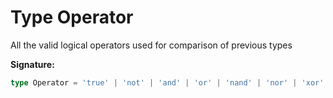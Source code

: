 
# Type Operator

All the valid logical operators used for comparison of previous types

<b>Signature:</b>

```typescript
type Operator = 'true' | 'not' | 'and' | 'or' | 'nand' | 'nor' | 'xor' | 'xnor' | 'min' | 'max' | 'eq' | 'gt' | 'lt' | 'gte' | 'lte';
```
